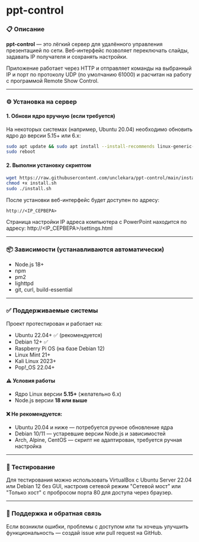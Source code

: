 # ppt-control

### 📋 Описание
**ppt-control** — это лёгкий сервер для удалённого управления презентацией по сети. Веб-интерфейс позволяет переключать слайды, задавать IP получателя и сохранять настройки.

Приложение работает через HTTP и отправляет команды на выбранный IP и порт по протоколу UDP (по умолчанию 61000) и расчитан на работу с программой Remote Show Control.

---

### ⚙️ Установка на сервер

#### 1. Обнови ядро вручную (если требуется)
На некоторых системах (например, Ubuntu 20.04) необходимо обновить ядро до версии 5.15+ или 6.x:
```bash
sudo apt update && sudo apt install --install-recommends linux-generic-hwe-22.04
sudo reboot
```

#### 2. Выполни установку скриптом
```bash
wget https://raw.githubusercontent.com/unclekara/ppt-control/main/install.sh
chmod +x install.sh
sudo ./install.sh
```
После установки веб-интерфейс будет доступен по адресу:
```
http://<IP_СЕРВЕРА>
```
Страница настройки IP адреса компьютера с PowerPoint находится по адресу:
http://<IP_СЕРВЕРА>/settings.html

---

### 📦 Зависимости (устанавливаются автоматически)
- Node.js 18+
- npm
- pm2
- lighttpd
- git, curl, build-essential

---

### ✅ Поддерживаемые системы
Проект протестирован и работает на:
- Ubuntu 22.04+ ✅ (рекомендуется)
- Debian 12+ ✅
- Raspberry Pi OS (на базе Debian 12)
- Linux Mint 21+
- Kali Linux 2023+
- Pop!_OS 22.04+

#### ⚠️ Условия работы
- Ядро Linux версии **5.15+** (желательно 6.x)
- Node.js версии **18 или выше**

#### ❌ Не рекомендуется:
- Ubuntu 20.04 и ниже — потребуется ручное обновление ядра
- Debian 10/11 — устаревшие версии Node.js и зависимостей
- Arch, Alpine, CentOS — скрипт не адаптирован, требуется ручная настройка

---

### 🧪 Тестирование
Для тестирования можно использовать VirtualBox с Ubuntu Server 22.04 или Debian 12 без GUI, настроив сетевой режим "Сетевой мост" или "Только хост" с пробросом порта 80 для доступа через браузер.

---

### 💬 Поддержка и обратная связь
Если возникли ошибки, проблемы с доступом или ты хочешь улучшить функциональность — создай issue или pull request на GitHub.
